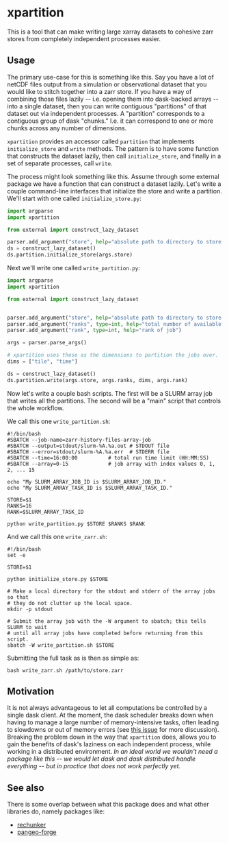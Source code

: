 # xpartition

This is a tool that can make writing large xarray datasets to cohesive zarr
stores from completely independent processes easier.

## Usage

The primary use-case for this is something like this.  Say you have a lot of
netCDF files output from a simulation or observational dataset that you would
like to stitch together into a zarr store.  If you have a way of combining
those files lazily -- i.e. opening them into dask-backed arrays -- into a
single dataset, then you can write contiguous "partitions" of that dataset out
via independent processes.  A "partition" corresponds to a contiguous group of
dask "chunks." I.e. it can correspond to one or more chunks across any number
of dimensions.

`xpartition` provides an accessor called `partition` that implements
`initialize_store` and `write` methods.  The pattern is to have some function
that constructs the dataset lazily, then call `initialize_store`, and finally
in a set of separate processes, call `write`.

The process might look something like this.  Assume through some external
package we have a function that can construct a dataset lazily.  Let's write a
couple command-line interfaces that initialize the store and write a
partition.  We'll start with one called `initialize_store.py`:

```python
import argparse
import xpartition

from external import construct_lazy_dataset

parser.add_argument("store", help="absolute path to directory to store zarr result")
ds = construct_lazy_dataset()
ds.partition.initialize_store(args.store)
```

Next we'll write one called `write_partition.py`:

```python
import argparse
import xpartition

from external import construct_lazy_dataset


parser.add_argument("store", help="absolute path to directory to store zarr result")
parser.add_argument("ranks", type=int, help="total number of available ranks")
parser.add_argument("rank", type=int, help="rank of job")

args = parser.parse_args()

# xpartition uses these as the dimensions to partition the jobs over.
dims = ["tile", "time"]

ds = construct_lazy_dataset()
ds.partition.write(args.store, args.ranks, dims, args.rank)
```

Now let's write a couple bash scripts.  The first will be a SLURM array job
that writes all the partitions.  The second will be a "main" script that
controls the whole workflow.

We call this one `write_partition.sh`:

```
#!/bin/bash
#SBATCH --job-name=zarr-history-files-array-job
#SBATCH --output=stdout/slurm-%A.%a.out # STDOUT file
#SBATCH --error=stdout/slurm-%A.%a.err  # STDERR file
#SBATCH --time=16:00:00          # total run time limit (HH:MM:SS)
#SBATCH --array=0-15             # job array with index values 0, 1, 2, ... 15

echo "My SLURM_ARRAY_JOB_ID is $SLURM_ARRAY_JOB_ID."
echo "My SLURM_ARRAY_TASK_ID is $SLURM_ARRAY_TASK_ID."

STORE=$1
RANKS=16
RANK=$SLURM_ARRAY_TASK_ID

python write_partition.py $STORE $RANKS $RANK
```

And we call this one `write_zarr.sh`:

```
#!/bin/bash
set -e

STORE=$1

python initialize_store.py $STORE

# Make a local directory for the stdout and stderr of the array jobs so that
# they do not clutter up the local space.
mkdir -p stdout

# Submit the array job with the -W argument to sbatch; this tells SLURM to wait
# until all array jobs have completed before returning from this script.
sbatch -W write_partition.sh $STORE
```

Submitting the full task as is then as simple as:

```
bash write_zarr.sh /path/to/store.zarr
```

## Motivation

It is not always advantageous to let all computations be controlled by a single
dask client.  At the moment, the dask scheduler breaks down when having to
manage a large number of memory-intensive tasks, often leading to slowdowns or
out of memory errors (see [this
issue](https://github.com/dask/distributed/issues/2602) for more discussion).
Breaking the problem down in the way that `xpartition` does, allows you to gain
the benefits of dask's laziness on each independent process, while working in a
distributed environment.  *In an ideal world we wouldn't need a package like
this -- we would let dask and dask distributed handle everything -- but in
practice that does not work perfectly yet.*

## See also

There is some overlap between what this package does and what other libraries
do, namely packages like:

- [rechunker](https://github.com/pangeo-data/rechunker)
- [pangeo-forge](https://github.com/pangeo-forge/pangeo-forge)
